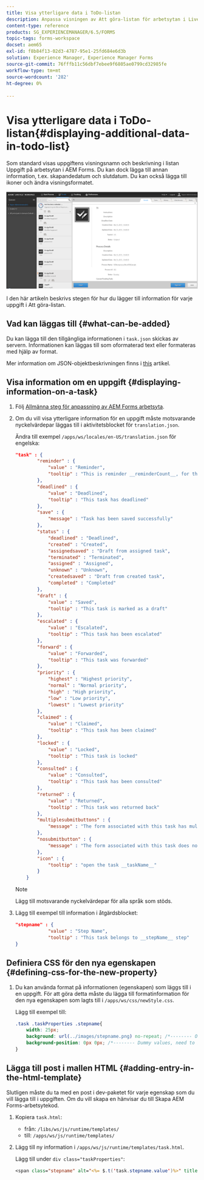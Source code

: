 ```yaml
---
title: Visa ytterligare data i ToDo-listan
description: Anpassa visningen av Att göra-listan för arbetsytan i LiveCycle AEM Forms så att du kan visa mer information än standardinställningen.
content-type: reference
products: SG_EXPERIENCEMANAGER/6.5/FORMS
topic-tags: forms-workspace
docset: aem65
exl-id: f8b84f13-02d3-4787-95e1-25fd684e6d3b
solution: Experience Manager, Experience Manager Forms
source-git-commit: 76fffb11c56dbf7ebee9f6805ae0799cd32985fe
workflow-type: tm+mt
source-wordcount: '282'
ht-degree: 0%

---
```


# Visa ytterligare data i ToDo-listan{#displaying-additional-data-in-todo-list}

Som standard visas uppgiftens visningsnamn och beskrivning i listan Uppgift på arbetsytan i AEM Forms. Du kan dock lägga till annan information, t.ex. skapandedatum och slutdatum. Du kan också lägga till ikoner och ändra visningsformatet.

![En titt på fliken Uppgift på arbetsyta i HTML som visar standardkonfigurationen](assets/html-todo-list.png)

I den här artikeln beskrivs stegen för hur du lägger till information för varje uppgift i Att göra-listan.

## Vad kan läggas till {#what-can-be-added}

Du kan lägga till den tillgängliga informationen i `task.json` skickas av servern. Informationen kan läggas till som oformaterad text eller formateras med hjälp av format.

Mer information om JSON-objektbeskrivningen finns i [this](/help/forms/using/html-workspace-json-object-description.md) artikel.

## Visa information om en uppgift {#displaying-information-on-a-task}

1. Följ [Allmänna steg för anpassning av AEM Forms arbetsyta](../../forms/using/generic-steps-html-workspace-customization.md).
1. Om du vill visa ytterligare information för en uppgift måste motsvarande nyckelvärdepar läggas till i aktivitetsblocket för `translation.json`.

   Ändra till exempel `/apps/ws/locales/en-US/translation.json` för engelska:

   ```json
   "task" : {
           "reminder" : {
               "value" : "Reminder",
               "tooltip" : "This is reminder __reminderCount__, for this task."
           },
           "deadlined" : {
               "value" : "Deadlined",
               "tooltip" : "This task has deadlined"
           },
           "save" : {
               "message" : "Task has been saved successfully"
           },
           "status" : {
               "deadlined" : "Deadlined",
               "created" : "Created",
               "assignedsaved" : "Draft from assigned task",
               "terminated" : "Terminated",
               "assigned" : "Assigned",
               "unknown" : "Unknown",
               "createdsaved" : "Draft from created task",
               "completed" : "Completed"
           },
           "draft" : {
               "value" : "Saved",
               "tooltip" : "This task is marked as a draft"
           },
           "escalated" : {
               "value" : "Escalated",
               "tooltip" : "This task has been escalated"
           },
           "forward" : {
               "value" : "Forwarded",
               "tooltip" : "This task was forwarded"
           },
           "priority" : {
               "highest" : "Highest priority",
               "normal" : "Normal priority",
               "high" : "High priority",
               "low" : "Low priority",
               "lowest" : "Lowest priority"
           },
           "claimed" : {
               "value" : "Claimed",
               "tooltip" : "This task has been claimed"
           },
           "locked" : {
               "value" : "Locked",
               "tooltip" : "This task is locked"
           },
           "consulted" : {
               "value" : "Consulted",
               "tooltip" : "This task has been consulted"
           },
           "returned" : {
               "value" : "Returned",
               "tooltip" : "This task was returned back"
           },
           "multiplesubmitbuttons" : {
               "message" : "The form associated with this task has multiple submit buttons so the Workspace Complete button will be disabled. Click the appropriate button on the form to submit it."
           },
           "nosubmitbutton" : {
               "message" : "The form associated with this task does not appear to have submit buttons. You may need to upgrade your Adobe Reader version to 9.1 or greater and enable the Reader Submit option in your process."
           },
           "icon" : {
               "tooltip" : "open the task __taskName__"
           }
       }
   ```

   >[!NOTE]
   >
   >Lägg till motsvarande nyckelvärdepar för alla språk som stöds.

1. Lägg till exempel till information i åtgärdsblocket:

   ```json
   "stepname" : {
               "value" : "Step Name",
               "tooltip" : "This task belongs to __stepName__ step"
   }
   ```

## Definiera CSS för den nya egenskapen {#defining-css-for-the-new-property}

1. Du kan använda format på informationen (egenskapen) som läggs till i en uppgift. För att göra detta måste du lägga till formatinformation för den nya egenskapen som lagts till i `/apps/ws/css/newStyle.css`.

   Lägg till exempel till:

   ```css
   .task .taskProperties .stepname{
       width: 25px;
       background: url(../images/stepname.png) no-repeat; /*-------- Or just reuse background image / image-sprite defined .task .taskProperties span of style.css---------------------*/
       background-position: 0px 0px; /*-------- Dummy values, need to be configured as per user background image / image-sprite ---------------------*/
   }
   ```

## Lägga till post i mallen HTML {#adding-entry-in-the-html-template}

Slutligen måste du ta med en post i dev-paketet för varje egenskap som du vill lägga till i uppgiften. Om du vill skapa en hänvisar du till Skapa AEM Forms-arbetsytekod.

1. Kopiera `task.html`:

   * från: `/libs/ws/js/runtime/templates/`
   * till: `/apps/ws/js/runtime/templates/`

1. Lägg till ny information i `/apps/ws/js/runtime/templates/task.html`.

   Lägg till under `div class="taskProperties"`:

   ```jsp
   <span class="stepname" alt="<%= $.t('task.stepname.value')%>" title = '<%= $.t("task.stepname.tooltip",{stepName:stepName})%>'/>
   ```
